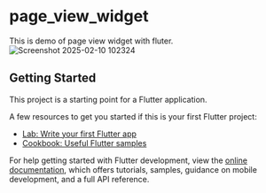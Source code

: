 # page_view_widget

This is demo of page view widget with fluter.
![Screenshot 2025-02-10 102324](https://github.com/user-attachments/assets/711a1b01-3127-4761-8929-1cff1d9c85bd)


## Getting Started

This project is a starting point for a Flutter application.

A few resources to get you started if this is your first Flutter project:

- [Lab: Write your first Flutter app](https://docs.flutter.dev/get-started/codelab)
- [Cookbook: Useful Flutter samples](https://docs.flutter.dev/cookbook)

For help getting started with Flutter development, view the
[online documentation](https://docs.flutter.dev/), which offers tutorials,
samples, guidance on mobile development, and a full API reference.
